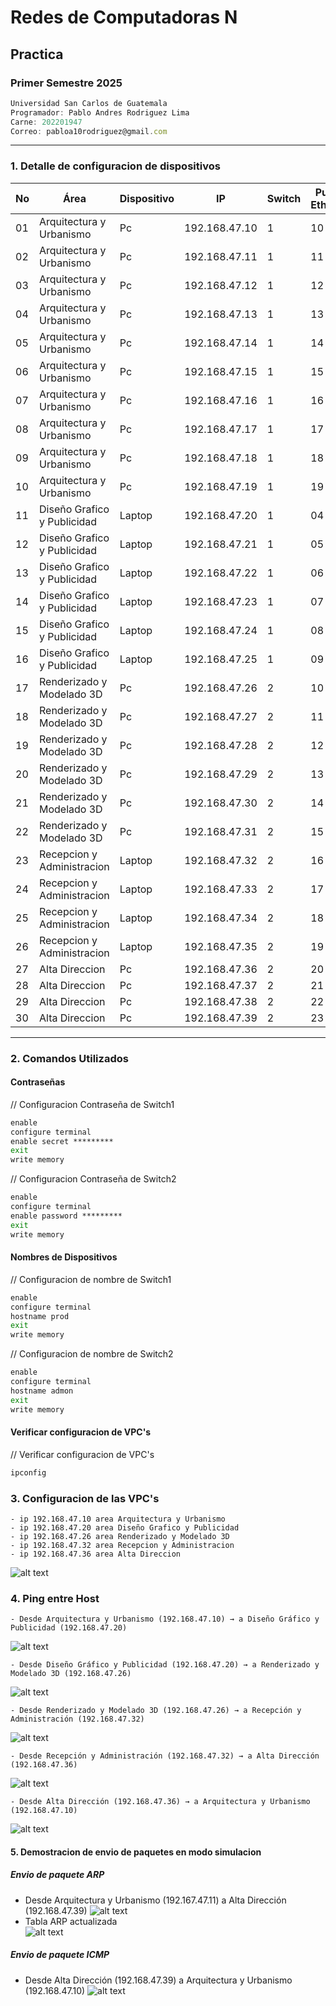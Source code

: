 # Redes de Computadoras N
## Practica
### Primer Semestre 2025
```js
Universidad San Carlos de Guatemala
Programador: Pablo Andres Rodriguez Lima
Carne: 202201947
Correo: pabloa10rodriguez@gmail.com
```
---

### 1. Detalle de configuracion de dispositivos

|No  | Área                      | Dispositivo | IP            | Switch | Puerto Ethernet |
|----|---------------------------|------------|--------------|--------|----------------|
| 01 | Arquitectura y Urbanismo  | Pc         | 192.168.47.10 | 1      | 10             |
| 02 | Arquitectura y Urbanismo  | Pc         | 192.168.47.11 | 1      | 11             |
| 03 | Arquitectura y Urbanismo  | Pc         | 192.168.47.12 | 1      | 12             |
| 04 | Arquitectura y Urbanismo  | Pc         | 192.168.47.13 | 1      | 13             |
| 05 | Arquitectura y Urbanismo  | Pc         | 192.168.47.14 | 1      | 14             |
| 06 | Arquitectura y Urbanismo  | Pc         | 192.168.47.15 | 1      | 15             |
| 07 | Arquitectura y Urbanismo  | Pc         | 192.168.47.16 | 1      | 16             |
| 08 | Arquitectura y Urbanismo  | Pc         | 192.168.47.17 | 1      | 17             |
| 09 | Arquitectura y Urbanismo  | Pc         | 192.168.47.18 | 1      | 18             |
| 10 | Arquitectura y Urbanismo  | Pc         | 192.168.47.19 | 1      | 19             |
| 11 | Diseño Grafico y Publicidad  | Laptop  | 192.168.47.20 | 1      | 04             |
| 12 | Diseño Grafico y Publicidad  | Laptop  | 192.168.47.21 | 1      | 05             |
| 13 | Diseño Grafico y Publicidad  | Laptop  | 192.168.47.22 | 1      | 06             |
| 14 | Diseño Grafico y Publicidad  | Laptop  | 192.168.47.23 | 1      | 07             |
| 15 | Diseño Grafico y Publicidad  | Laptop  | 192.168.47.24 | 1      | 08             |
| 16 | Diseño Grafico y Publicidad  | Laptop  | 192.168.47.25 | 1      | 09             |
| 17 | Renderizado y Modelado 3D  | Pc        | 192.168.47.26 | 2      | 10             |
| 18 | Renderizado y Modelado 3D  | Pc        | 192.168.47.27 | 2      | 11             |
| 19 | Renderizado y Modelado 3D  | Pc        | 192.168.47.28 | 2      | 12             |
| 20 | Renderizado y Modelado 3D  | Pc        | 192.168.47.29 | 2      | 13             |
| 21 | Renderizado y Modelado 3D  | Pc        | 192.168.47.30 | 2      | 14             |
| 22 | Renderizado y Modelado 3D  | Pc        | 192.168.47.31 | 2      | 15             |
| 23 | Recepcion y Administracion  | Laptop   | 192.168.47.32 | 2      | 16             |
| 24 | Recepcion y Administracion  | Laptop   | 192.168.47.33 | 2      | 17             |
| 25 | Recepcion y Administracion  | Laptop   | 192.168.47.34 | 2      | 18             |
| 26 | Recepcion y Administracion  | Laptop   | 192.168.47.35 | 2      | 19             |
| 27 | Alta Direccion  | Pc                   | 192.168.47.36 | 2      | 20             |
| 28 | Alta Direccion  | Pc                   | 192.168.47.37 | 2      | 21             |
| 29 | Alta Direccion  | Pc                   | 192.168.47.38 | 2      | 22             |
| 30 | Alta Direccion  | Pc                   | 192.168.47.39 | 2      | 23             |  

---
### 2. Comandos Utilizados

#### Contraseñas
// Configuracion Contraseña de Switch1

```cmd
enable
configure terminal
enable secret *********
exit
write memory
```
// Configuracion Contraseña de Switch2

```cmd
enable
configure terminal
enable password *********
exit
write memory
```  
#### Nombres de Dispositivos
// Configuracion de nombre de Switch1

```cmd
enable
configure terminal
hostname prod
exit
write memory
```
// Configuracion de nombre de Switch2

```cmd
enable
configure terminal
hostname admon
exit
write memory
```
#### Verificar configuracion de VPC's
// Verificar configuracion de VPC's

```cmd
ipconfig
```


### 3. Configuracion de las VPC's

    - ip 192.168.47.10 area Arquitectura y Urbanismo
    - ip 192.168.47.20 area Diseño Grafico y Publicidad
    - ip 192.168.47.26 area Renderizado y Modelado 3D
    - ip 192.168.47.32 area Recepcion y Administracion
    - ip 192.168.47.36 area Alta Direccion
![alt text](image.png)

### 4. Ping entre Host

    - Desde Arquitectura y Urbanismo (192.168.47.10) → a Diseño Gráfico y Publicidad (192.168.47.20)

![alt text](image-1.png)

    - Desde Diseño Gráfico y Publicidad (192.168.47.20) → a Renderizado y Modelado 3D (192.168.47.26)

![alt text](image-2.png)

    - Desde Renderizado y Modelado 3D (192.168.47.26) → a Recepción y Administración (192.168.47.32)

![alt text](image-3.png)

    - Desde Recepción y Administración (192.168.47.32) → a Alta Dirección (192.168.47.36)

![alt text](image-4.png)

    - Desde Alta Dirección (192.168.47.36) → a Arquitectura y Urbanismo (192.168.47.10)

![alt text](image-5.png)

#### 5. Demostracion de envio de paquetes en modo simulacion

##### Envio de paquete ARP
- Desde Arquitectura y Urbanismo (192.167.47.11) a Alta Dirección (192.168.47.39)
![alt text](image-8.png)  
- Tabla ARP actualizada  
![alt text](image-9.png)


##### Envio de paquete ICMP
- Desde Alta Dirección (192.168.47.39) a Arquitectura y Urbanismo (192.168.47.10)
![alt text](image-7.png)

